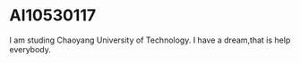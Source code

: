 # AI10530117






I am studing Chaoyang University of Technology.
I have a dream,that is help everybody.
